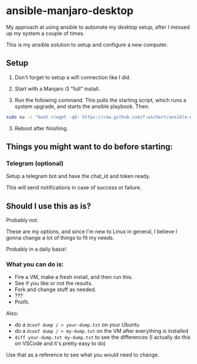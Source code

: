 # ansible-manjaro-desktop

My approach at using ansible to automate my desktop setup, after I messed up my system a couple of times.

This is my ansible solution to setup and configure a new computer.

## Setup

1. Don't forget to setup a wifi connection like I did.

2. Start with a Manjaro i3 "full" install.

3. Run the following command. This pulls the starting script, which runs a system upgrade, and starts the ansible playbook.
Then:
```bash
sudo su -c "bash <(wget -qO- https://raw.github.com/f-wichert/ansible-manjaro-desktop/master/start.sh)" root
```

3. Reboot after finishing.

## Things you might want to do before starting:

### Telegram (optional)

Setup a telegram bot and have the chat_id and token ready.

This will send notifications in case of success or failure.

## Should I use this as is?

Probably not.

These are my options, and since I'm new to Linux in general, I believe I gonna change a lot of things to fit my needs.

Probably in a daily basis!

### What you can do is:

- Fire a VM, make a fresh install, and then run this.
- See if you like or not the results.
- Fork and change stuff as needed.
- ???
- Profit.

Also:

- do a `dconf dump / > your-dump.txt` on your Ubuntu
- do a `dconf dump / > my-dump.txt` on the VM after everything is installed
- `diff your-dump.txt my-dump.txt` to see the differences (I actually do this on VSCode and it's pretty easy to do)

Use that as a reference to see what you would need to change.

